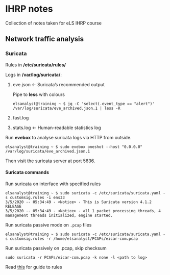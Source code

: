 # IHRP notes
Collection of notes taken for eLS IHRP course

## Network traffic analysis


### Suricata

Rules in **/etc/suricata/rules/**

Logs in **/var/log/suricata/**:
1. eve.json <- Suricata’s recommended output

   Pipe to **less** with colours
   
   ```elsanalyst@training ~ $ jq -C 'select(.event_type == "alert")' /var/log/suricata/eve_archived.json.1 | less -R```
2. fast.log
3. stats.log <- Human-readable statistics log

Run **evebox** to analyse suricata logs via HTTP from outside.
```
elsanalyst@training ~ $ sudo evebox oneshot --host "0.0.0.0" /var/log/suricata/eve_archived.json.1
```
Then visit the suricata server at port 5636.

#### Suricata commands
Run suricata on interface with specified rules
```
elsanalyst@training ~ $ sudo suricata -c /etc/suricata/suricata.yaml -s customsig.rules -i ens33
3/5/2020 -- 05:34:49 - <Notice> - This is Suricata version 4.1.2 RELEASE
3/5/2020 -- 05:34:49 - <Notice> - all 1 packet processing threads, 4 management threads initialized, engine started.
```

Run suricata passive mode on `.pcap` files
```
elsanalyst@training ~ $ sudo suricata -c /etc/suricata/suricata.yaml -s customsig.rules -r /home/elsanalyst/PCAPs/eicar-com.pcap
```

Run suricata passively on .pcap, skip checksum
```
sudo suricata -r PCAPs/eicar-com.pcap -k none -l <path to log>
```


Read [this](https://suricata.readthedocs.io/en/suricata-5.0.3/rules/intro.html) for guide to rules
